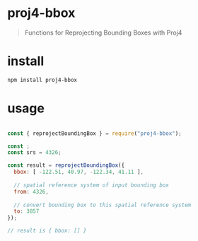 # proj4-bbox
> Functions for Reprojecting Bounding Boxes with Proj4

# install
```bash
npm install proj4-bbox
```

# usage
```javascript

const { reprojectBoundingBox } = require("proj4-bbox");

const ;
const srs = 4326;

const result = reprojectBoundingBox({
  bbox: [ -122.51, 40.97, -122.34, 41.11 ],
  
  // spatial reference system of input bounding box
  from: 4326,
  
  // convert bounding box to this spatial reference system
  to: 3857
});

// result is { bbox: [] }
```

